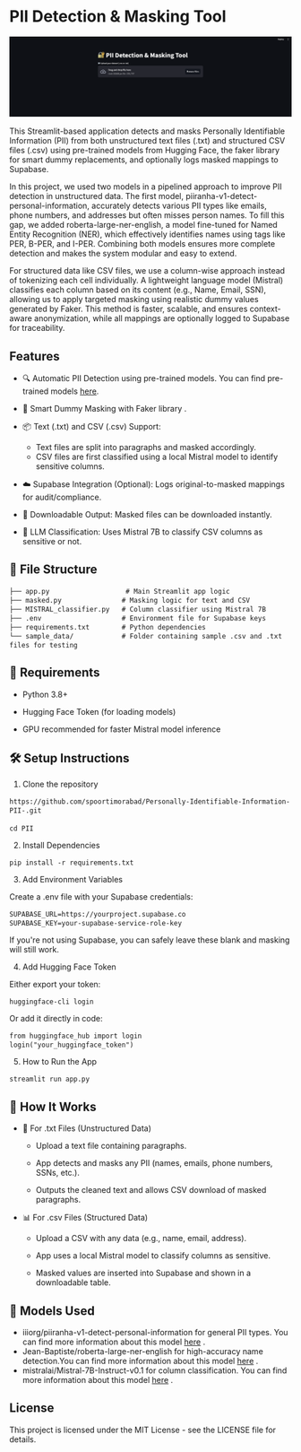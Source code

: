 # PII Detection & Masking Tool


![Alt text](images/masking.png)


This Streamlit-based application detects and masks Personally Identifiable Information (PII) from both unstructured text files (.txt) and structured CSV files (.csv) using pre-trained models from Hugging Face, the faker library for smart dummy replacements, and optionally logs masked mappings to Supabase.

In this project, we used two models in a pipelined approach to improve PII detection in unstructured data. The first model, piiranha-v1-detect-personal-information, accurately detects various PII types like emails, phone numbers, and addresses but often misses person names. To fill this gap, we added roberta-large-ner-english, a model fine-tuned for Named Entity Recognition (NER), which effectively identifies names using tags like PER, B-PER, and I-PER. Combining both models ensures more complete detection and makes the system modular and easy to extend.

For structured data like CSV files, we use a column-wise approach instead of tokenizing each cell individually. A lightweight language model (Mistral) classifies each column based on its content (e.g., Name, Email, SSN), allowing us to apply targeted masking using realistic dummy values generated by Faker. This method is faster, scalable, and ensures context-aware anonymization, while all mappings are optionally logged to Supabase for traceability.

## Features

- 🔍 Automatic PII Detection using pre-trained models. You can find pre-trained models [here](http://huggingface.co/).
    
- 🤖 Smart Dummy Masking with Faker library .

- 📦 Text (.txt) and CSV (.csv) Support:
    - Text files are split into paragraphs and masked accordingly.
    - CSV files are first classified using a local Mistral model to identify sensitive columns.

- ☁️ Supabase Integration (Optional): Logs original-to-masked mappings for audit/compliance.

- 💾 Downloadable Output: Masked files can be downloaded instantly.

- 🧠 LLM Classification: Uses Mistral 7B to classify CSV columns as sensitive or not.

## 📁 File Structure

```
├── app.py                   # Main Streamlit app logic
├── masked.py               # Masking logic for text and CSV
├── MISTRAL_classifier.py   # Column classifier using Mistral 7B
├── .env                    # Environment file for Supabase keys
├── requirements.txt        # Python dependencies
└── sample_data/            # Folder containing sample .csv and .txt files for testing

```
## 🧰 Requirements

- Python 3.8+

- Hugging Face Token (for loading models)

- GPU recommended for faster Mistral model inference

## 🛠️ Setup Instructions

1. Clone the repository 

```
https://github.com/spoortimorabad/Personally-Identifiable-Information-PII-.git

cd PII 
```

2. Install Dependencies

```
pip install -r requirements.txt
```

3. Add Environment Variables

Create a .env file with your Supabase credentials:

```
SUPABASE_URL=https://yourproject.supabase.co
SUPABASE_KEY=your-supabase-service-role-key

```
If you're not using Supabase, you can safely leave these blank and masking will still work.

4. Add Hugging Face Token

Either export your token:
```
huggingface-cli login
``` 
Or add it directly in code:
```
from huggingface_hub import login
login("your_huggingface_token")
```

5. How to Run the App

```
streamlit run app.py
```
## 🧪 How It Works

- 📄 For .txt Files (Unstructured Data)
    - Upload a text file containing paragraphs.

    - App detects and masks any PII (names, emails, phone numbers, SSNs, etc.).

    - Outputs the cleaned text and allows CSV download of masked paragraphs.

- 📊 For .csv Files (Structured Data)
    - Upload a CSV with any data (e.g., name, email, address).

    - App uses a local Mistral model to classify columns as sensitive.

    - Masked values are inserted into Supabase and shown in a downloadable table.

## 🧠 Models Used

- iiiorg/piiranha-v1-detect-personal-information for general PII types. You can find more information about this model [here](https://huggingface.co/iiiorg/piiranha-v1-detect-personal-information) .
- Jean-Baptiste/roberta-large-ner-english for high-accuracy name detection.You can find more information about this model [here](https://huggingface.co/Jean-Baptiste/roberta-large-ner-english) .
- mistralai/Mistral-7B-Instruct-v0.1 for column classification. You can find more information about this model [here](https://huggingface.co/mistralai/Mistral-7B-Instruct-v0.1) .

## License

This project is licensed under the MIT License - see the LICENSE file for details.



